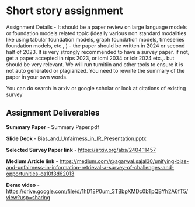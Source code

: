 # Short story assignment
Assignment Details -  It should be a paper review on large language models or foundation models related topic (ideally various non standard modalities like using tabular foundation models, graph foundation models, timeseries foundation models, etc.,.) - the paper should be written in 2024 or second half of  2023. It is  very strongly recommended to have a survey paper. if not, get a paper accepted in nips 2023, or icml 2034 or iclr 2024 etc.,. but should be very relevant. We will run turnitiin and other tools to ensure it is not auto generated or plagiarized. You need to rewrite the summary of the  paper in your own words.

You can do search in arxiv or google scholar or look at citations of existing survey 

## Assignment Deliverables
**Summary Paper** - Summary Paper.pdf

**Slide Deck** - Bias_and_Unfairness_in_IR_Presentation.pptx

**Selected Survey Paper link** - https://arxiv.org/abs/2404.11457

**Medium Article link** - https://medium.com/@agarwal.sajal30/unifying-bias-and-unfairness-in-information-retrieval-a-survey-of-challenges-and-opportunities-ca10f3d62013

**Demo video** - https://drive.google.com/file/d/1hD18P0um_3TBbpXMDc0bTpQBYh2A6fT5/view?usp=sharing
